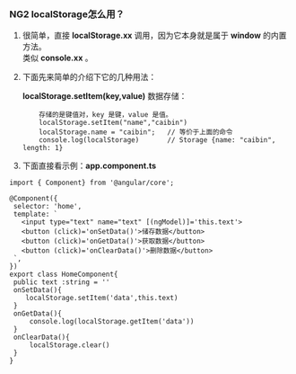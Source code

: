 ### NG2 localStorage怎么用？

1. 很简单，直接 **localStorage.xx** 调用，因为它本身就是属于 **window** 的内置方法。   
 类似 **console.xx** 。

2. 下面先来简单的介绍下它的几种用法：  

    **localStorage.setItem(key,value)** 数据存储：

           存储的是键值对，key 是键，value 是值。   
           localStorage.setItem("name","caibin")    
           localStorage.name = "caibin";   // 等价于上面的命令   
           console.log(localStorage)       // Storage {name: "caibin", length: 1}


3. 下面直接看示例：**app.component.ts**

 ```
import { Component} from '@angular/core';

@Component({
  selector: 'home',
  template: `
    <input type="text" name="text" [(ngModel)]='this.text'>
    <button (click)='onSetData()'>储存数据</button>
    <button (click)='onGetData()'>获取数据</button>
    <button (click)='onClearData()'>删除数据</button>
  `,
})
export class HomeComponent{
  public text :string = ''
  onSetData(){
     localStorage.setItem('data',this.text)
  }
  onGetData(){
      console.log(localStorage.getItem('data'))
  }
  onClearData(){
      localStorage.clear()
  }
}

 ```








